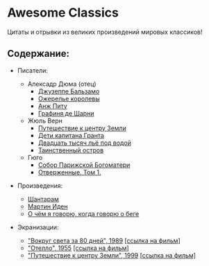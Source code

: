 
# Awesome Classics

Цитаты и отрывки из великих произведений мировых классиков!

## Содержание:

- Писатели:
    - Алексадр Дюма (отец)
        - [Джузеппе Бальзамо](https://github.com/tuttelikz/awesome-classics/blob/master/writers/dumas/Balsamo.md)
        - [Ожерелье королевы](https://github.com/tuttelikz/awesome-classics/blob/master/writers/dumas/Ojerelye.md)
        - [Анж Питу](https://github.com/tuttelikz/awesome-classics/blob/master/writers/dumas/AnjPitu.md)
        - [Графиня де Шарни](https://github.com/tuttelikz/awesome-classics/blob/master/writers/dumas/Grafinya.md)
    - Жюль Верн
        - [Путешествие к центру Земли](https://github.com/tuttelikz/awesome-classics/blob/master/writers/verne/Puteshestvie.md)
        - [Дети капитана Гранта](https://github.com/tuttelikz/awesome-classics/blob/master/writers/verne/DetiKapitana.md)
        - [Двадцать тысяч льё под водой](https://github.com/tuttelikz/awesome-classics/blob/master/writers/verne/DvadcatTysyach.md)
        - [Таинственный остров](https://github.com/tuttelikz/awesome-classics/blob/master/writers/verne/TainstvennyOstrov.md)
    - Гюго
        - [Собор Парижской Богоматери](https://github.com/tuttelikz/awesome-classics/blob/master/writers/hugo/Sobor.md)
        - [Отверженные. Том 1.](https://github.com/tuttelikz/awesome-classics/blob/master/writers/hugo/Otverjennye1.md)

- Произведения:
    - [Шантарам](https://github.com/tuttelikz/awesome-classics/blob/master/novels/Shantaram.md)
    - [Мартин Иден](https://github.com/tuttelikz/awesome-classics/blob/master/novels/MartinEden.md)
    - [О чём я говорю, когда говорю о беге](https://github.com/tuttelikz/awesome-classics/blob/master/novels/OChemYaGovoryu.md)

- Экранизации:
    - ["Вокруг света за 80 дней", 1989](https://github.com/tuttelikz/awesome-classics/blob/master/films/VokrugSveta.md) [[ссылка на фильм]](https://www.youtube.com/playlist?list=PLcEEyVUarmFO-x3jzCYhWS_Az5QRSKxR2)
    - ["Отелло", 1955](https://github.com/tuttelikz/awesome-classics/blob/master/films/Otello.md) [[ссылка на фильм]](https://youtu.be/CKOqk-iTcbs)
    - ["Путешествие к центру Земли", 1999](https://github.com/tuttelikz/awesome-classics/blob/master/films/Puteshestvie.md) [[ссылка на фильм]](https://youtu.be/o79McCQPjTQ)
